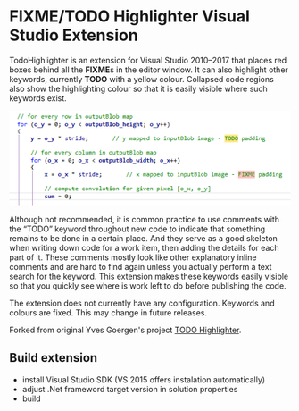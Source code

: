 ﻿# FIXME/TODO Highlighter Visual Studio Extension

TodoHighlighter is an extension for Visual Studio 2010–2017 that places red boxes behind all the **FIXME**s in the editor window. It can also highlight other keywords, currently **TODO** with a yellow colour. Collapsed code regions also show the highlighting colour so that it is easily visible where such keywords exist.

![FIXME/TODO Highlighter Visual Studio Extension](TodoHighlighter_screen.png "FIXME/TODO Highlighter Visual Studio Extension")

Although not recommended, it is common practice to use comments with the “TODO” keyword throughout new code to indicate that something remains to be done in a certain place. And they serve as a good skeleton when writing down code for a work item, then adding the details for each part of it. These comments mostly look like other explanatory inline comments and are hard to find again unless you actually perform a text search for the keyword. This extension makes these keywords easily visible so that you quickly see where is work left to do before publishing the code.

The extension does not currently have any configuration. Keywords and colours are fixed. This may change in future releases.

Forked from original Yves Goergen's project [TODO Highlighter](https://github.com/ygoe/TodoHighlighter).

## Build extension

- install Visual Studio SDK (VS 2015 offers instalation automatically)
- adjust .Net frameword target version in solution properties
- build